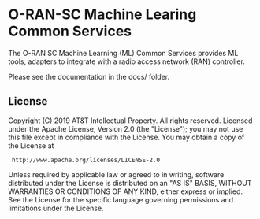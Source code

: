 # O-RAN-SC Machine Learing Common Services

The O-RAN SC Machine Learning (ML) Common Services provides ML tools, adapters to integrate with a radio access network (RAN) controller.

Please see the documentation in the docs/ folder.

## License

Copyright (C) 2019 AT&T Intellectual Property. All rights reserved.
Licensed under the Apache License, Version 2.0 (the "License");
you may not use this file except in compliance with the License.
You may obtain a copy of the License at

     http://www.apache.org/licenses/LICENSE-2.0

Unless required by applicable law or agreed to in writing, software
distributed under the License is distributed on an "AS IS" BASIS,
WITHOUT WARRANTIES OR CONDITIONS OF ANY KIND, either express or implied.
See the License for the specific language governing permissions and
limitations under the License.
